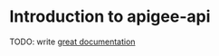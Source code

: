 # Introduction to apigee-api

TODO: write [great documentation](http://jacobian.org/writing/what-to-write/)
